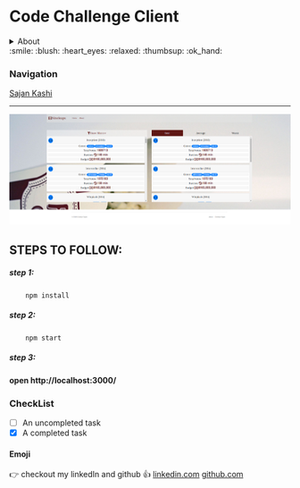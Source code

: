 # Code Challenge Client


<details>
    <summary>About</summary>
    <p>This application is web based and implemented using react framework. The application is designed and implemented for the study purposes.</p>
</details>
:smile: :blush: :heart_eyes: :relaxed: :thumbsup: :ok_hand:

### Navigation
[Sajan Kashi](https://github.com/sajan02/)

 - - - -

![picture alt](./public/code_challenge.png?raw=true "Sajan Kashi")


STEPS TO FOLLOW:
----------


##### step 1:
```
    npm install
```

##### step 2:
```
    npm start
```
##### step 3:

**open http://localhost:3000/**


### CheckList
- [ ] An uncompleted task
- [x] A completed task

#### Emoji
:point_right: checkout my linkedIn and github :thumbsup:  [linkedin.com](https://www.linkedin.com/in/sajan-kashi-5b651211b/) [github.com](https://github.com/sajan02/)
